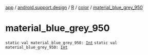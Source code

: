 [app](../../../index.md) / [android.support.design](../../index.md) / [R](../index.md) / [color](index.md) / [material_blue_grey_950](.)

# material_blue_grey_950

`static val material_blue_grey_950: `[`Int`](https://kotlinlang.org/api/latest/jvm/stdlib/kotlin/-int/index.html)
`static val material_blue_grey_950: `[`Int`](https://kotlinlang.org/api/latest/jvm/stdlib/kotlin/-int/index.html)